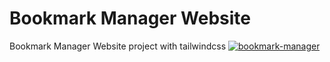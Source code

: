# Bookmark Manager Website

Bookmark Manager Website project with tailwindcss
<a target="_blank" href="https://github.com/YoonCode/bookmark-manager-website/edit/main/images/bookmark.png">
<img src="https://raw.githubusercontent.com/YoonCode/bookmark-manager-website/main/images/bookmark.png" alt="bookmark-manager" style="max-width:100%" />
</a>
